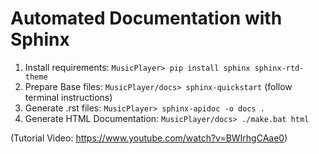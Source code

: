 # Automated Documentation with Sphinx

1. Install requirements: `MusicPlayer> pip install sphinx sphinx-rtd-theme`
2. Prepare Base files: `MusicPlayer/docs> sphinx-quickstart` (follow terminal instructions)
3. Generate .rst files: `MusicPlayer> sphinx-apidoc -o docs .`
4. Generate HTML Documentation: `MusicPlayer/docs> ./make.bat html`

(Tutorial Video: https://www.youtube.com/watch?v=BWIrhgCAae0)